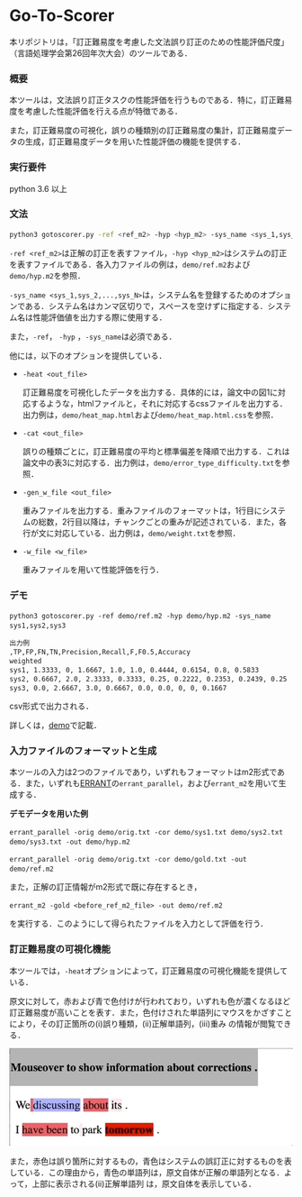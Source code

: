 # Go-To-Scorer
本リポジトリは，「訂正難易度を考慮した文法誤り訂正のための性能評価尺度」（言語処理学会第26回年次大会）のツールである．

### 概要

本ツールは，文法誤り訂正タスクの性能評価を行うものである．特に，訂正難易度を考慮した性能評価を行える点が特徴である．

また，訂正難易度の可視化，誤りの種類別の訂正難易度の集計，訂正難易度データの生成，訂正難易度データを用いた性能評価の機能を提供する．

### 実行要件

python 3.6 以上

### 文法

```bash
python3 gotoscorer.py -ref <ref_m2> -hyp <hyp_m2> -sys_name <sys_1,sys_2,...,sys_N> 
```

`-ref <ref_m2>`は正解の訂正を表すファイル，`-hyp <hyp_m2>`はシステムの訂正を表すファイルである．各入力ファイルの例は，`demo/ref.m2`および`demo/hyp.m2`を参照．

`-sys_name <sys_1,sys_2,...,sys_N>`は，システム名を登録するためのオプションである．システム名はカンマ区切りで，スペースを空けずに指定する．システム名は性能評価値を出力する際に使用する．

また，`-ref`， `-hyp` ，`-sys_name`は必須である．

他には，以下のオプションを提供している．

* `-heat <out_file>`

  訂正難易度を可視化したデータを出力する．具体的には，論文中の図1に対応するような，htmlファイルと，それに対応するcssファイルを出力する．出力例は，`demo/heat_map.html`および`demo/heat_map.html.css`を参照．

* `-cat <out_file>`

  誤りの種類ごとに，訂正難易度の平均と標準偏差を降順で出力する．これは論文中の表3に対応する．出力例は，`demo/error_type_difficulty.txt`を参照．

* `-gen_w_file <out_file>`

  重みファイルを出力する．重みファイルのフォーマットは，1行目にシステムの総数，2行目以降は，チャンクごとの重みが記述されている．また，各行が文に対応している．出力例は，`demo/weight.txt`を参照．

* `-w_file <w_file>`

  重みファイルを用いて性能評価を行う．

### デモ

`python3 gotoscorer.py -ref demo/ref.m2 -hyp demo/hyp.m2 -sys_name sys1,sys2,sys3` 

```
出力例
,TP,FP,FN,TN,Precision,Recall,F,F0.5,Accuracy
weighted
sys1, 1.3333, 0, 1.6667, 1.0, 1.0, 0.4444, 0.6154, 0.8, 0.5833
sys2, 0.6667, 2.0, 2.3333, 0.3333, 0.25, 0.2222, 0.2353, 0.2439, 0.25
sys3, 0.0, 2.6667, 3.0, 0.6667, 0.0, 0.0, 0, 0, 0.1667
```

csv形式で出力される．

詳しくは，[demo](https://github.com/gotutiyan/GTS/tree/master/demo)で記載．

### 入力ファイルのフォーマットと生成

本ツールの入力は2つのファイルであり，いずれもフォーマットはm2形式である．また，いずれも[ERRANT](https://github.com/chrisjbryant/errant)の`errant_parallel`，および`errant_m2`を用いて生成する．

**デモデータを用いた例**

 `errant_parallel -orig demo/orig.txt -cor demo/sys1.txt demo/sys2.txt demo/sys3.txt -out demo/hyp.m2`

`errant_parallel -orig demo/orig.txt -cor demo/gold.txt -out demo/ref.m2`

また，正解の訂正情報がm2形式で既に存在するとき，

`errant_m2 -gold <before_ref_m2_file> -out demo/ref.m2`

を実行する．このようにして得られたファイルを入力として評価を行う．

### 訂正難易度の可視化機能

本ツールでは，`-heat`オプションによって，訂正難易度の可視化機能を提供している．

原文に対して，赤および青で色付けが行われており，いずれも色が濃くなるほど訂正難易度が高いことを表す．また，色付けされた単語列にマウスをかざすことにより，その訂正箇所の(i)誤り種類，(ii)正解単語列，(iii)重み の情報が閲覧できる．

![1月-31-2020 14-34-30](./image/heat_map.gif)

また，赤色は誤り箇所に対するもの，青色はシステムの誤訂正に対するものを表している．この理由から，青色の単語列は，原文自体が正解の単語列となる．よって，上部に表示される(ii)正解単語列 は，原文自体を表示している．

